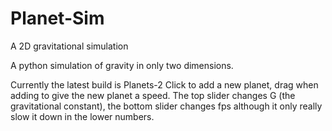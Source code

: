 # Planet-Sim
A 2D gravitational simulation

A python simulation of gravity in only two dimensions.

Currently the latest build is Planets-2
Click to add a new planet, drag when adding to give the new planet a speed.
The top slider changes G (the gravitational constant), the bottom slider changes fps although it only really slow it down in the lower numbers.
